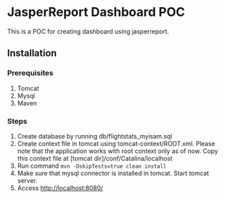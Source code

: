 # JasperReport Dashboard POC
This is a POC for creating dashboard using jasperreport.

## Installation
### Prerequisites
1. Tomcat
2. Mysql
3. Maven

### Steps
1. Create database by running db/flightstats_myisam.sql
2. Create context file in tomcat using tomcat-context/ROOT.xml. Please note that the application works with root context only as of now. Copy this context file at [tomcat dir]/conf/Catalina/localhost
3. Run command `mvn -DskipTests=true clean install`
4. Make sure that mysql connector is installed in tomcat. Start tomcat server.
5. Access [http://localhost:8080/](http://localhost:8080/)
